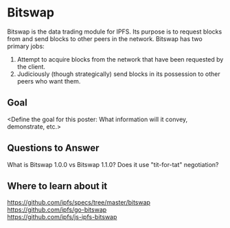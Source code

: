 # Bitswap

Bitswap is the data trading module for IPFS. Its purpose is to request blocks from and send blocks to other peers in the network. Bitswap has two primary jobs:

1.  Attempt to acquire blocks from the network that have been requested by the client.
2.  Judiciously (though strategically) send blocks in its possession to other peers who want them.


## Goal

<Define the goal for this poster: What information will it convey, demonstrate, etc.>

## Questions to Answer

What is Bitswap 1.0.0 vs Bitswap 1.1.0? Does it use "tit-for-tat" negotiation?

## Where to learn about it

<https://github.com/ipfs/specs/tree/master/bitswap>  
<https://github.com/ipfs/go-bitswap>  
<https://github.com/ipfs/js-ipfs-bitswap>